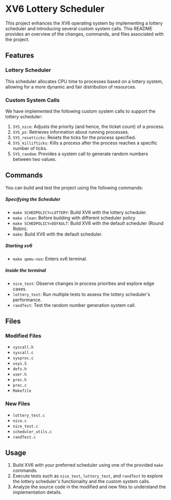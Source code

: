 # XV6 Lottery Scheduler

This project enhances the XV6 operating system by implementing a lottery scheduler and introducing several custom system calls. This README provides an overview of the changes, commands, and files associated with the project.

## Features

### Lottery Scheduler

This scheduler allocates CPU time to processes based on a lottery system, allowing for a more dynamic and fair distribution of resources.

### Custom System Calls

We have implemented the following custom system calls to support the lottery scheduler:

1. `SYS_nice`: Adjusts the priority (and hence, the ticket count) of a process.
2. `SYS_ps`: Retrieves information about running processes.
3. `SYS_resetticks`: Resets the ticks for the process specified.
4. `SYS_killifticks`: Kills a process after the process reaches a specific number of ticks.
5. `SYS_random`: Provides a system call to generate random numbers between two values.

## Commands

You can build and test the project using the following commands:
##### Specifying the Scheduler
- `make SCHEDPOLICY=LOTTERY`: Build XV6 with the lottery scheduler.
- `make clean`: Before building with different scheduler policy
- `make SCHEDPOLICY=DEFAULT`: Build XV6 with the default scheduler (Round Robin).
- `make`: Build XV6 with the default scheduler.
##### Starting xv6
- `make qemu-nox`: Enters xv6 terminal.
##### Inside the terminal
- `nice_test`: Observe changes in process priorities and explore edge cases.
- `lottery_test`: Run multiple tests to assess the lottery scheduler's performance.
- `randTest`: Test the random number generation system call.

## Files

### Modified Files
- `syscall.h`
- `syscall.c`
- `sysproc.c`
- `usys.S`
- `defs.h`
- `user.h`
- `proc.h`
- `proc.c`
- `Makefile`

### New Files
- `lottery_test.c`
- `nice.c`
- `nice_test.c`
- `scheduler_utils.c`
- `randTest.c`

## Usage

1. Build XV6 with your preferred scheduler using one of the provided `make` commands.
2. Execute tests such as `nice_test`, `lottery_test`, and `randTest` to explore the lottery scheduler's functionality and the custom system calls.
3. Analyze the source code in the modified and new files to understand the implementation details.